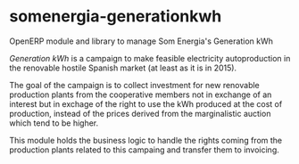 # somenergia-generationkwh

OpenERP module and library to manage Som Energia's Generation kWh

_Generation kWh_ is a campaign to make feasible electricity autoproduction
in the renovable hostile Spanish market (at least as it is in 2015).

The goal of the campaign is to collect investment for new renovable
production plants from the cooperative members not in exchange of
an interest but in exchage of the right to use the kWh produced
at the cost of production, instead of the prices derived from the
marginalistic auction which tend to be higher.

This module holds the business logic to handle the rights coming
from the production plants related to this campaing and transfer
them to invoicing.




